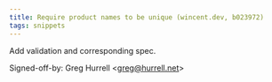 ```yaml
---
title: Require product names to be unique (wincent.dev, b023972)
tags: snippets
---
```


Add validation and corresponding spec.

Signed-off-by: Greg Hurrell &lt;greg@hurrell.net&gt;
